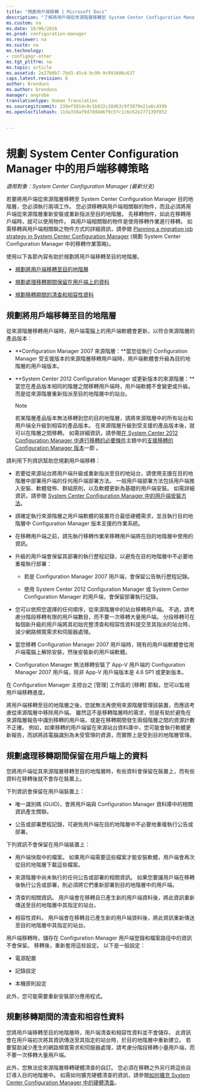 ```yaml
---
title: "規劃用戶端移轉 | Microsoft Docs"
description: "了解將用戶端從來源階層移轉至 System Center Configuration Manager 目的地階層的工作。"
ms.custom: na
ms.date: 10/06/2016
ms.prod: configuration-manager
ms.reviewer: na
ms.suite: na
ms.technology:
- configmgr-other
ms.tgt_pltfrm: na
ms.topic: article
ms.assetid: 2e27b0b7-7bd3-45cd-bc99-9c991606c637
caps.latest.revision: 6
author: Brenduns
ms.author: brenduns
manager: angrobe
translationtype: Human Translation
ms.sourcegitcommit: 238ef5814c0c1b832c28d63c9f3879e21a6c439b
ms.openlocfilehash: 11da338af9d7dd4d6f9c5fc1c6c62e277139f852


---
```

# <a name="planning-a-client-migration-strategy-in-system-center-configuration-manager"></a>規劃 System Center Configuration Manager 中的用戶端移轉策略

*適用對象：System Center Configuration Manager (最新分支)*

若要將用戶端從來源階層移轉至 System Center Configuration Manager 目的地階層，您必須執行兩項工作。 您必須移轉與用戶端相關聯的物件，而且必須將用戶端從來源階層重新安裝或重新指派至目的地階層。 先移轉物件，如此在移轉用戶端時，就可以使用物件。 與用戶端相關聯的物件是使用移轉作業進行移轉。 如需移轉與用戶端相關聯之物件方式的詳細資訊，請參閱 [Planning a migration job strategy in System Center Configuration Manager](../../core/migration/planning-a-migration-job-strategy.md) (規劃 System Center Configuration Manager 中的移轉作業策略)。  

 使用以下各節內容有助於規劃將用戶端移轉至目的地階層。  

-   [規劃將用戶端移轉至目的地階層](#Planning_for_Client_Agent_Migration)  

-   [規劃處理移轉期間保留在用戶端上的資料](#Planning_for_Client_Data_Migration)  

-   [規劃移轉期間的清查和相容性資料](#Planning_for_Inventory_data_migration)  

##  <a name="a-nameplanningforclientagentmigrationa-plan-to-migrate-clients-to-the-destination-hierarchy"></a><a name="Planning_for_Client_Agent_Migration"></a> 規劃將用戶端移轉至目的地階層  
 從來源階層移轉用戶端時，用戶端電腦上的用戶端軟體會更新，以符合來源階層的產品版本：  

-   **Configuration Manager 2007 來源階層：**當您從執行 Configuration Manager 受支援版本的來源階層移轉用戶端時，用戶端軟體會升級為目的地階層的用戶端版本。  

-   **System Center 2012 Configuration Manager 或更新版本的來源階層：**當您在產品版本相同的階層之間移轉用戶端時，用戶端軟體不會變更或升級。 而是從來源階層重新指派至目的地階層中的站台。  

    > [!NOTE]  
    >  若某階層產品版本無法移轉到您的目的地階層，請將來源階層中的所有站台和用戶端全升級到相容的產品版本。 在來源階層升級到受支援的產品版本後，就可以在階層之間移轉。 如需詳細資訊，請參閱[在 System Center 2012 Configuration Manager 中進行移轉的必要條件](../../core/migration/prerequisites-for-migration.md)主題中的[支援移轉的 Configuration Manager 版本](../../core/migration/prerequisites-for-migration.md#BKMK_SupportedMigrationVersions)一節 。  

請利用下列資訊幫助您規劃用戶端移轉：  

-   若要從來源站台將用戶端升級或重新指派至目的地站台，請使用支援在目的地階層中部署用戶端的任何用戶端部署方法。 一般用戶端部署方法包括用戶端推入安裝、軟體發佈、群組原則，以及軟體更新為基礎的用戶端安裝。 如需詳細資訊，請參閱 [System Center Configuration Manager 中的用戶端安裝方法](../../core/clients/deploy/plan/client-installation-methods.md)。  

-   請確定執行來源階層之用戶端軟體的裝置符合最低硬體需求，並且執行目的地階層中 Configuration Manager 版本支援的作業系統。  

-   在移轉用戶端之前，請先執行移轉作業來移轉用戶端將在目的地階層中使用的資訊。  

-   升級的用戶端會保留其部署的執行歷程記錄，以避免在目的地階層中不必要地重複執行部署：  

    -   若是 Configuration Manager 2007 用戶端，會保留公告執行歷程記錄。  

    -   使用 System Center 2012 Configuration Manager 或 System Center Configuration Manager 的用戶端，會保留部署執行記錄。  

-   您可以依照您選擇的任何順序，從來源階層中的站台移轉用戶端。 不過，請考慮分階段移轉有限的用戶端數目，而不要一次移轉大量用戶端。 分段移轉可在每個新升級的用戶端將其初始完整清查和相容性資料提交至其指派的站台時，減少網路頻寬需求和伺服器處理。  

-   當您移轉 Configuration Manager 2007 用戶端時，現有的用戶端軟體會從用戶端電腦上解除安裝，然後安裝新的用戶端軟體。  

-   Configuration Manager 無法移轉安裝了 App-V 用戶端的 Configuration Manager 2007 用戶端，除非 App-V 用戶端版本是 4.6 SP1 或更新版本。  

在 Configuration Manager 主控台之 [管理] 工作區的 [移轉] 節點，您可以監視用戶端移轉進度。  

將用戶端移轉至目的地階層之後，您就無法再使用來源階層管理該裝置，而應該考慮從來源階層中移除用戶端。 雖然這不是移轉階層時的需求，但是有助於避免在來源階層報告中識別移轉的用戶端，或是在移轉期間發生兩個階層之間的資源計數不正確。 例如，如果移轉的用戶端留在來源站台資料庫中，您可能會執行軟體更新報告，而誤將該電腦識別為未受管理的資源，而實際上是受到目的地階層管理。  

##  <a name="a-nameplanningforclientdatamigrationa-plan-to-handle-data-maintained-on-clients-during-migration"></a><a name="Planning_for_Client_Data_Migration"></a> 規劃處理移轉期間保留在用戶端上的資料  
您將用戶端從其來源階層移轉至目的地階層時，有些資料會保留在裝置上，而有些資料在移轉後就不會存在裝置上。  

下列資訊會保留在用戶端裝置上：  

-   唯一識別碼 (GUID)，會將用戶端與 Configuration Manager 資料庫中的相關資訊產生關聯。  

-   公告或部署歷程記錄，可避免用戶端在目的地階層中不必要地重複執行公告或部署。  

下列資訊不會保留在用戶端裝置上：  

-   用戶端快取中的檔案。 如果用戶端需要這些檔案才能安裝軟體，用戶端會再次從目的地階層下載這些檔案。  

-   來源階層中尚未執行的任何公告或部署的相關資訊。 如果您要讓用戶端在移轉後執行公告或部署，則必須將它們重新部署到目的地階層中的用戶端。  

-   清查的相關資訊。 用戶端會在移轉且已產生新的用戶端資料後，將此資訊重新傳送至目的地階層中其指定的站台。  

-   相容性資料。 用戶端會在移轉且已產生新的用戶端資料後，將此資訊重新傳送至目的地階層中其指定的站台。  

用戶端移轉時，儲存在 Configuration Manager 用戶端登錄和檔案路徑中的資訊不會保留。 移轉後，重新套用這些設定。 以下是一般設定：  

-   電源配置  

-   記錄設定  

-   本機原則設定  

此外，您可能需要重新安裝部分應用程式。  

##  <a name="a-nameplanningforinventorydatamigrationa-plan-for--inventory-and-compliance-data-during-migration"></a><a name="Planning_for_Inventory_data_migration"></a> 規劃移轉期間的清查和相容性資料  
您將用戶端移轉至目的地階層時，用戶端清查和相容性資料並不會儲存。 此資訊會在用戶端初次將其資訊傳送至其指定的站台時，於目的地階層中重新建立。 若要幫助減少產生的網路頻寬需求和伺服器處理，請考慮分階段移轉小量用戶端，而不要一次移轉大量用戶端。  

 此外，您無法從來源階層移轉硬體清查的自訂。 您必須在移轉之外另行將這些自訂導入目的地階層中。 如需如何擴充硬體清查的資訊，請參閱[如何擴充 System Center Configuration Manager 中的硬體清查](../../core/clients/manage/inventory/configure-hardware-inventory.md)。  



<!--HONumber=Dec16_HO3-->


